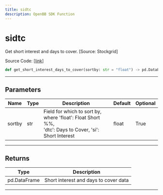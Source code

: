 ```yaml
---
title: sidtc
description: OpenBB SDK Function
---
```


# sidtc

Get short interest and days to cover. [Source: Stockgrid]

Source Code: [[link](https://github.com/OpenBB-finance/OpenBBTerminal/tree/main/openbb_terminal/stocks/dark_pool_shorts/stockgrid_model.py#L76)]

```python
def get_short_interest_days_to_cover(sortby: str = "float") -> pd.DataFrame
```

---

## Parameters

| Name | Type | Description | Default | Optional |
| ---- | ---- | ----------- | ------- | -------- |
| sortby | str | Field for which to sort by, where 'float': Float Short %%,<br/>'dtc': Days to Cover, 'si': Short Interest | float | True |


---

## Returns

| Type | Description |
| ---- | ----------- |
| pd.DataFrame | Short interest and days to cover data |
---


